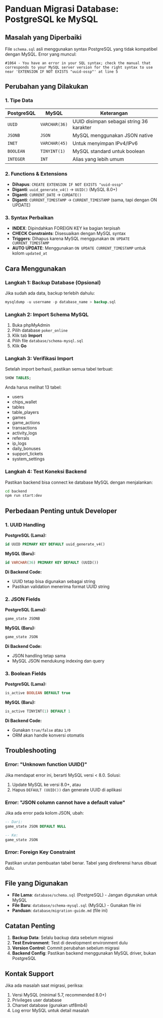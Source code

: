 # Panduan Migrasi Database: PostgreSQL ke MySQL

## Masalah yang Diperbaiki

File `schema.sql` asli menggunakan syntax PostgreSQL yang tidak kompatibel dengan MySQL. Error yang muncul:
```
#1064 - You have an error in your SQL syntax; check the manual that corresponds to your MySQL server version for the right syntax to use near 'EXTENSION IF NOT EXISTS "uuid-ossp"' at line 5
```

## Perubahan yang Dilakukan

### 1. Tipe Data
| PostgreSQL | MySQL | Keterangan |
|------------|-------|------------|
| `UUID` | `VARCHAR(36)` | UUID disimpan sebagai string 36 karakter |
| `JSONB` | `JSON` | MySQL menggunakan JSON native |
| `INET` | `VARCHAR(45)` | Untuk menyimpan IPv4/IPv6 |
| `BOOLEAN` | `TINYINT(1)` | MySQL standard untuk boolean |
| `INTEGER` | `INT` | Alias yang lebih umum |

### 2. Functions & Extensions
- **Dihapus**: `CREATE EXTENSION IF NOT EXISTS "uuid-ossp"`
- **Diganti**: `uuid_generate_v4()` → `UUID()` (MySQL 8.0+)
- **Diganti**: `CURRENT_DATE` → `CURDATE()`
- **Diganti**: `CURRENT_TIMESTAMP` → `CURRENT_TIMESTAMP` (sama, tapi dengan ON UPDATE)

### 3. Syntax Perbaikan
- **INDEX**: Dipindahkan FOREIGN KEY ke bagian terpisah
- **CHECK Constraints**: Disesuaikan dengan MySQL syntax
- **Triggers**: Dihapus karena MySQL menggunakan `ON UPDATE CURRENT_TIMESTAMP`
- **AUTO UPDATE**: Menggunakan `ON UPDATE CURRENT_TIMESTAMP` untuk kolom `updated_at`

## Cara Menggunakan

### Langkah 1: Backup Database (Opsional)
Jika sudah ada data, backup terlebih dahulu:
```sql
mysqldump -u username -p database_name > backup.sql
```

### Langkah 2: Import Schema MySQL
1. Buka phpMyAdmin
2. Pilih database `poker_online` 
3. Klik tab **Import**
4. Pilih file `database/schema-mysql.sql`
5. Klik **Go**

### Langkah 3: Verifikasi Import
Setelah import berhasil, pastikan semua tabel terbuat:
```sql
SHOW TABLES;
```

Anda harus melihat 13 tabel:
- users
- chips_wallet  
- tables
- table_players
- games
- game_actions
- transactions
- activity_logs
- referrals
- ip_logs
- daily_bonuses
- support_tickets
- system_settings

### Langkah 4: Test Koneksi Backend
Pastikan backend bisa connect ke database MySQL dengan menjalankan:
```bash
cd backend
npm run start:dev
```

## Perbedaan Penting untuk Developer

### 1. UUID Handling
**PostgreSQL (Lama):**
```sql
id UUID PRIMARY KEY DEFAULT uuid_generate_v4()
```

**MySQL (Baru):**
```sql
id VARCHAR(36) PRIMARY KEY DEFAULT (UUID())
```

**Di Backend Code:**
- UUID tetap bisa digunakan sebagai string
- Pastikan validation menerima format UUID string

### 2. JSON Fields
**PostgreSQL (Lama):**
```sql
game_state JSONB
```

**MySQL (Baru):**
```sql
game_state JSON
```

**Di Backend Code:**
- JSON handling tetap sama
- MySQL JSON mendukung indexing dan query

### 3. Boolean Fields
**PostgreSQL (Lama):**
```sql
is_active BOOLEAN DEFAULT true
```

**MySQL (Baru):**
```sql
is_active TINYINT(1) DEFAULT 1
```

**Di Backend Code:**
- Gunakan `true/false` atau `1/0`
- ORM akan handle konversi otomatis

## Troubleshooting

### Error: "Unknown function UUID()"
Jika mendapat error ini, berarti MySQL versi < 8.0. Solusi:
1. Update MySQL ke versi 8.0+, atau
2. Hapus `DEFAULT (UUID())` dan generate UUID di aplikasi

### Error: "JSON column cannot have a default value"
Jika ada error pada kolom JSON, ubah:
```sql
-- Dari:
game_state JSON DEFAULT NULL

-- Ke:
game_state JSON
```

### Error: Foreign Key Constraint
Pastikan urutan pembuatan tabel benar. Tabel yang direferensi harus dibuat dulu.

## File yang Digunakan

- **File Lama**: `database/schema.sql` (PostgreSQL) - Jangan digunakan untuk MySQL
- **File Baru**: `database/schema-mysql.sql` (MySQL) - Gunakan file ini
- **Panduan**: `database/migration-guide.md` (file ini)

## Catatan Penting

1. **Backup Data**: Selalu backup data sebelum migrasi
2. **Test Environment**: Test di development environment dulu
3. **Version Control**: Commit perubahan sebelum migrasi
4. **Backend Config**: Pastikan backend menggunakan MySQL driver, bukan PostgreSQL

## Kontak Support

Jika ada masalah saat migrasi, periksa:
1. Versi MySQL (minimal 5.7, recommended 8.0+)
2. Privileges user database
3. Charset database (gunakan utf8mb4)
4. Log error MySQL untuk detail masalah
